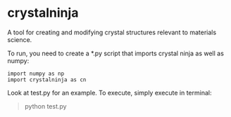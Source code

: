 # crystalninja
A tool for creating and modifying crystal structures relevant to materials science.

To run, you need to create a *.py script that imports crystal ninja as well as numpy:

	import numpy as np
	import crystalninja as cn

Look at test.py for an example.  To execute, simply execute in terminal:

> python  test.py



